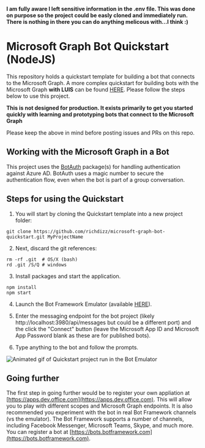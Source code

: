 **I am fully aware I left sensitive information in the .env file. This was done on purpose so the project could be easly cloned and immediately run. There is nothing in there you can do anything melicous with...I think :)**

# Microsoft Graph Bot Quickstart (NodeJS)
This repository holds a quickstart template for building a bot that connects to the Microsoft Graph. A more complex quickstart for building bots with the Microsoft Graph **with LUIS** can be found [HERE](https://github.com/richdizz/microsoft-graph-bot-quickstart-luis-node). Please follow the steps below to use this project.

**This is not designed for production. It exists primarily to get you started quickly with learning and prototyping bots that connect to the Microsoft Graph**

Please keep the above in mind before posting issues and PRs on this repo.

## Working with the Microsoft Graph in a Bot
This project uses the [BotAuth](https://github.com/MicrosoftDX/botauth) package(s) for handling authentication against Azure AD. BotAuth uses a magic number to secure the authentication flow, even when the bot is part of a group conversation.

## Steps for using the Quickstart
1. You will start by cloning the Quickstart template into a new project folder:

```
git clone https://github.com/richdizz/microsoft-graph-bot-quickstart.git MyProjectName
```

2. Next, discard the git references:

```
rm -rf .git  # OS/X (bash)
rd .git /S/Q # windows
```

3. Install packages and start the application.

```
npm install
npm start
```

4. Launch the Bot Framework Emulator (available [HERE](https://docs.botframework.com/en-us/tools/bot-framework-emulator/)).

5. Enter the messaging endpoint for the bot project (likely http://localhost:3980/api/messages but could be a different port) and the click the "Connect" button (leave the Microsoft App ID and Microsoft App Password blank as these are for published bots).

6. Type anything to the bot and follow the prompts.

![Animated gif of Quickstart project run in the Bot Emulator](https://github.com/richdizz/microsoft-graph-bot-quickstart-luis/blob/master/Images/MsftGraphBotQuickStartLUIS.gif?raw=true)

## Going further
The first step in going further would be to register your own appliation at [https://apps.dev.office.com](https://apps.dev.office.com). This will allow you to play with different scopes and Microsoft Graph endpoints. It is also recommended you experiment with the bot in real Bot Framework channels (vs the emulator). The Bot Framework supports a number of channels, including Facebook Messenger, Microsoft Teams, Skype, and much more. You can register a bot at [https://bots.botframework.com](https://bots.botframework.com).
